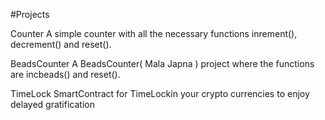 #Projects

Counter
A simple counter with all the necessary functions inrement(), decrement() and reset().

BeadsCounter
A BeadsCounter( Mala Japna ) project where the functions are incbeads() and reset().

TimeLock 
SmartContract for TimeLockin your crypto currencies to enjoy delayed gratification
